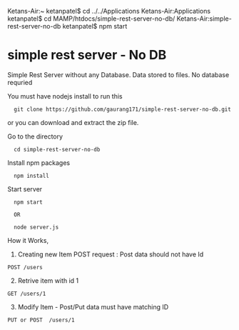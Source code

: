 Ketans-Air:~ ketanpatel$ cd ../../Applications
Ketans-Air:Applications ketanpatel$ cd MAMP/htdocs/simple-rest-server-no-db/
Ketans-Air:simple-rest-server-no-db ketanpatel$ npm start





simple rest server - No DB
=========

Simple Rest Server without any Database. Data stored to files. No database requried 

You must have nodejs install to run this 
```
  git clone https://github.com/gaurang171/simple-rest-server-no-db.git
```
or you can download and extract the zip file. 


Go to the directory
```
  cd simple-rest-server-no-db
```  

Install npm packages 
```  
  npm install
```


Start server
```
  npm start  
  
  OR
  
  node server.js
```


How it Works,

1. Creating new Item
POST request : Post data should not have Id
  ```
  POST /users 
  ```

2. Retrive item with id 1
  ```
  GET /users/1 
  ```

3. Modify Item  - Post/Put data must have matching ID
  ```
  PUT or POST  /users/1
  ```





